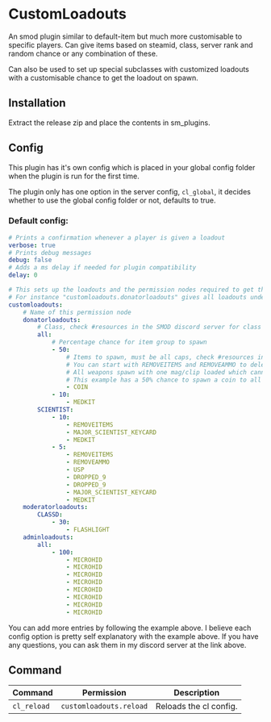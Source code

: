 # CustomLoadouts
An smod plugin similar to default-item but much more customisable to specific players. Can give items based on steamid, class, server rank and random chance or any combination of these.

Can also be used to set up special subclasses with customized loadouts with a customisable chance to get the loadout on spawn.

## Installation

Extract the release zip and place the contents in sm_plugins.

## Config

This plugin has it's own config which is placed in your global config folder when the plugin is run for the first time.

The plugin only has one option in the server config, `cl_global`, it decides whether to use the global config folder or not, defaults to true.

### Default config:
```yaml
# Prints a confirmation whenever a player is given a loadout
verbose: true
# Prints debug messages
debug: false
# Adds a ms delay if needed for plugin compatibility
delay: 0

# This sets up the loadouts and the permission nodes required to get them
# For instance "customloadouts.donatorloadouts" gives all loadouts under the donatorloadouts node below, as long as the class and chance checks are successful.
customloadouts:
    # Name of this permission node
    donatorloadouts:
        # Class, check #resources in the SMOD discord server for class names, set to all for all classes
        all:
            # Percentage chance for item group to spawn
            - 50:
                # Items to spawn, must be all caps, check #resources in the SMOD discord server for item names.
                # You can start with REMOVEITEMS and REMOVEAMMO to delete the existing items/ammo.
                # All weapons spawn with one mag/clip loaded which cannot be removed, giving ammo adds the ammo directly to the player instead of spawning it as an item in their inventory.
                # This example has a 50% chance to spawn a coin to all players with the rank donator
                - COIN
            - 10:
                - MEDKIT
        SCIENTIST:
            - 10:
                - REMOVEITEMS
                - MAJOR_SCIENTIST_KEYCARD
                - MEDKIT
            - 5:
                - REMOVEITEMS
                - REMOVEAMMO
                - USP
                - DROPPED_9
                - DROPPED_9
                - MAJOR_SCIENTIST_KEYCARD
                - MEDKIT
    moderatorloadouts:
        CLASSD:
            - 30:
                - FLASHLIGHT
    adminloadouts:
        all:
            - 100:
                - MICROHID
                - MICROHID
                - MICROHID
                - MICROHID
                - MICROHID
                - MICROHID
                - MICROHID
                - MICROHID
```

You can add more entries by following the example above. I believe each config option is pretty self explanatory with the example above.  If you have any questions, you can ask them in my discord server at the link above.

## Command
| Command | Permission | Description |
|----     |----        |----         |
| `cl_reload` | `customloadouts.reload` | Reloads the cl config.
